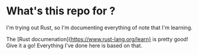 # What's this repo for ?

I'm trying out Rust, so I'm documenting everything of note that I'm learning.

The [Rust documenation]{https://www.rust-lang.org/learn} is pretty good! Give it a go! Everything I've done here is based on that.